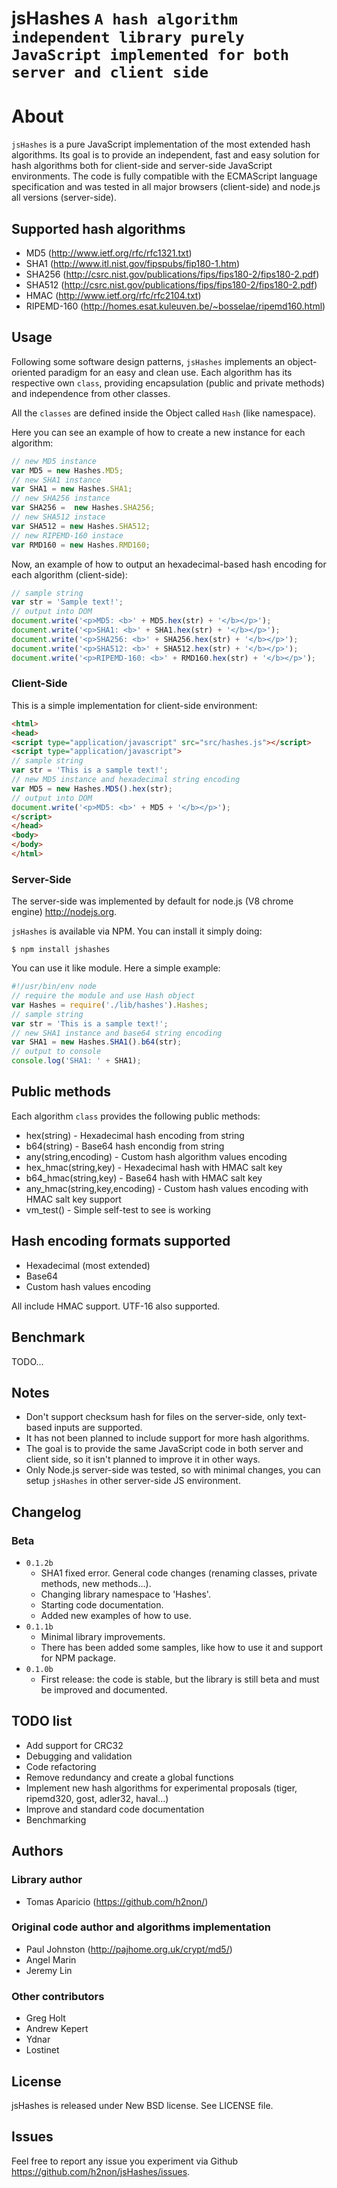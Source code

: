 # jsHashes `A hash algorithm independent library purely JavaScript implemented for both server and client side`

# About

`jsHashes` is a pure JavaScript implementation of the most extended hash algorithms.
Its goal is to provide an independent, fast and easy solution for hash algorithms both for client-side and server-side JavaScript environments.
The code is fully compatible with the ECMAScript language specification and was tested in all major browsers (client-side) and node.js all versions (server-side).   

## Supported hash algorithms

* MD5 (<http://www.ietf.org/rfc/rfc1321.txt>)
* SHA1 (<http://www.itl.nist.gov/fipspubs/fip180-1.htm>)
* SHA256 (<http://csrc.nist.gov/publications/fips/fips180-2/fips180-2.pdf>)
* SHA512 (<http://csrc.nist.gov/publications/fips/fips180-2/fips180-2.pdf>)
* HMAC (<http://www.ietf.org/rfc/rfc2104.txt>)
* RIPEMD-160 (<http://homes.esat.kuleuven.be/~bosselae/ripemd160.html>)

## Usage
Following some software design patterns, `jsHashes` implements an object-oriented paradigm for an easy and clean use. 
Each algorithm has its respective own `class`, providing encapsulation (public and private methods) and independence from other classes.   

All the `classes` are defined inside the Object called `Hash` (like namespace). 

Here you can see an example of how to create a new instance for each algorithm:

```javascript
// new MD5 instance
var MD5 = new Hashes.MD5;
// new SHA1 instance
var SHA1 = new Hashes.SHA1;
// new SHA256 instance
var SHA256 =  new Hashes.SHA256;
// new SHA512 instace
var SHA512 = new Hashes.SHA512;
// new RIPEMD-160 instace
var RMD160 = new Hashes.RMD160; 
```

Now, an example of how to output an hexadecimal-based hash encoding for each algorithm (client-side):

```javascript
// sample string
var str = 'Sample text!';
// output into DOM
document.write('<p>MD5: <b>' + MD5.hex(str) + '</b></p>');
document.write('<p>SHA1: <b>' + SHA1.hex(str) + '</b></p>');
document.write('<p>SHA256: <b>' + SHA256.hex(str) + '</b></p>');
document.write('<p>SHA512: <b>' + SHA512.hex(str) + '</b></p>');
document.write('<p>RIPEMD-160: <b>' + RMD160.hex(str) + '</b></p>');
```

### Client-Side
This is a simple implementation for client-side environment:

```html
<html>
<head>
<script type="application/javascript" src="src/hashes.js"></script>
<script type="application/javascript">
// sample string 
var str = 'This is a sample text!';
// new MD5 instance and hexadecimal string encoding
var MD5 = new Hashes.MD5().hex(str);
// output into DOM
document.write('<p>MD5: <b>' + MD5 + '</b></p>');
</script>
</head>
<body>
</body>
</html>
```

### Server-Side
The server-side was implemented by default for node.js (V8 chrome engine) <http://nodejs.org>.

`jsHashes` is available via NPM. You can install it simply doing:

```
$ npm install jshashes
```

You can use it like module. Here a simple example:

```javascript
#!/usr/bin/env node
// require the module and use Hash object
var Hashes = require('./lib/hashes').Hashes;
// sample string
var str = 'This is a sample text!';
// new SHA1 instance and base64 string encoding
var SHA1 = new Hashes.SHA1().b64(str);
// output to console
console.log('SHA1: ' + SHA1);
```

## Public methods
Each algorithm `class` provides the following public methods:

* hex(string) - Hexadecimal hash encoding from string 
* b64(string) - Base64 hash encondig from string
* any(string,encoding) - Custom hash algorithm values encoding
* hex_hmac(string,key) - Hexadecimal hash with HMAC salt key
* b64_hmac(string,key) - Base64 hash with HMAC salt key 
* any_hmac(string,key,encoding) - Custom hash values encoding with HMAC salt key support
* vm_test() - Simple self-test to see is working

## Hash encoding formats supported

* Hexadecimal (most extended)
* Base64
* Custom hash values encoding

All include HMAC support. UTF-16 also supported.

## Benchmark
TODO...

## Notes

* Don't support checksum hash for files on the server-side, only text-based inputs are supported.
* It has not been planned to include support for more hash algorithms.
* The goal is to provide the same JavaScript code in both server and client side, so it isn't planned to improve it in other ways. 
* Only Node.js server-side was tested, so with minimal changes, you can setup `jsHashes` in other server-side JS environment.

## Changelog

### Beta
* `0.1.2b` 
  - SHA1 fixed error. General code changes (renaming classes, private methods, new methods...). 
  - Changing library namespace to 'Hashes'. 
  - Starting code documentation. 
  - Added new examples of how to use. 
* `0.1.1b` 
  - Minimal library improvements. 
  - There has been added some samples, like how to use it and support for NPM package.
* `0.1.0b` 
  - First release: the code is stable, but the library is still beta and must be improved and documented.
  
## TODO list

* Add support for CRC32
* Debugging and validation
* Code refactoring
* Remove redundancy and create a global functions
* Implement new hash algorithms for experimental proposals (tiger, ripemd320, gost, adler32, haval...)
* Improve and standard code documentation
* Benchmarking 

## Authors 

### Library author

* Tomas Aparicio (<https://github.com/h2non/>)

### Original code author and algorithms implementation

* Paul Johnston (<http://pajhome.org.uk/crypt/md5/>)
* Angel Marin
* Jeremy Lin

### Other contributors

* Greg Holt
* Andrew Kepert
* Ydnar
* Lostinet

## License

jsHashes is released under New BSD license. See LICENSE file.

## Issues

Feel free to report any issue you experiment via Github <https://github.com/h2non/jsHashes/issues>.

